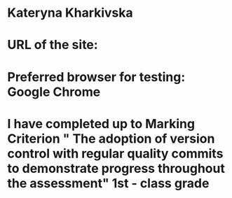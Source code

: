 # Kateryna Kharkivska
# URL of the site: 
# Preferred browser for testing: Google Chrome
# I have completed up to Marking Criterion " The adoption of version control with regular quality commits to demonstrate progress throughout the assessment" 1st - class grade 
